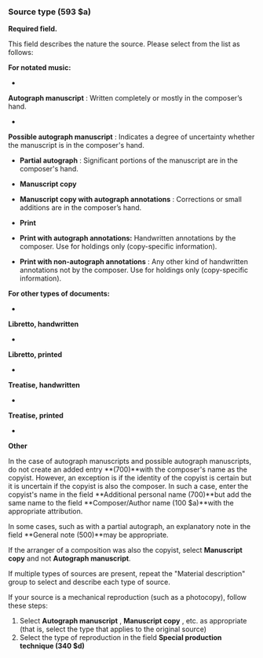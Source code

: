 ### Source type (593 $a) 

**Required field.**

This field describes the nature the source. Please select from the list as follows:

**For notated music:**

- 

**Autograph manuscript** : Written completely or mostly in the composer’s hand.

- 

**Possible autograph manuscript** : Indicates a degree of uncertainty whether the manuscript is in the composer's hand.

- **Partial autograph** : Significant portions of the manuscript are in the composer's hand.  

- **Manuscript copy**

- **Manuscript copy with autograph annotations** : Corrections or small additions are in the composer’s hand.

- **Print**

- **Print with autograph annotations:** Handwritten annotations by the composer. Use for holdings only (copy-specific information).

- **Print with non-autograph annotations** : Any other kind of handwritten annotations not by the composer. Use for holdings only (copy-specific information).

**For other types of documents:**

- 

**Libretto, handwritten**

- 

**Libretto, printed**

- 

**Treatise, handwritten**

- 

**Treatise, printed**

- 

**Other**

In the case of autograph manuscripts and possible autograph manuscripts, do not create an added entry **(700)**with the composer's name as the copyist. However, an exception is if the identity of the copyist is certain but it is uncertain if the copyist is also the composer. In such a case, enter the copyist's name in the field **Additional personal name (700)**but add the same name to the field **Composer/Author name (100 $a)**with the appropriate attribution.

In some cases, such as with a partial autograph, an explanatory note in the field **General note (500)**may be appropriate.

If the arranger of a composition was also the copyist, select **Manuscript copy** and not **Autograph manuscript**.

If multiple types of sources are present, repeat the "Material description" group to select and describe each type of source.

If your source is a mechanical reproduction (such as a photocopy), follow these steps:

1. Select **Autograph manuscript** , **Manuscript copy** , etc. as appropriate (that is, select the type that applies to the original source)
2. Select the type of reproduction in the field **Special production technique (340 $d)**